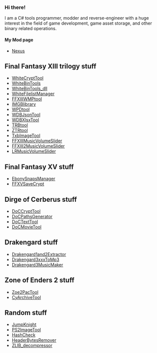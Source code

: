 ### Hi there!

I am a C# tools programmer, modder and reverse-engineer with a huge interest in the field of game development, game asset storage, and other binary related operations.

#### My Mod page
- [Nexus](https://next.nexusmods.com/profile/Surihix/mods)


## Final Fantasy XIII trilogy stuff
- [WhiteCryptTool](https://github.com/Surihix/WhiteCryptTool)
- [WhiteBinTools](https://github.com/Surihix/WhiteBinTools)
- [WhiteBinTools_dll](https://github.com/Surihix/WhiteBinTools_dll)
- [WhiteFilelistManager](https://github.com/Surihix/WhiteFilelistManager)
- [FFXIIIWMPtool](https://github.com/Surihix/FFXIIIWMPtool)
- [IMGBlibrary](https://github.com/Surihix/IMGBlibrary)
- [WPDtool](https://github.com/Surihix/WPDtool)
- [WDBJsonTool](https://github.com/Surihix/WDBJsonTool)
- [WDBXlsxTool](https://github.com/Surihix/WDBXlsxTool)
- [TRBtool](https://github.com/Surihix/TRBtool)
- [ZTRtool](https://github.com/Surihix/ZTRtool)
- [TxbImageTool](https://github.com/Surihix/TxbImageTool)
- [FFXIIIMusicVolumeSlider](https://github.com/Surihix/FFXIIIMusicVolumeSlider)
- [FFXIII2MusicVolumeSlider](https://github.com/Surihix/FFXIII2MusicVolumeSlider)
- [LRMusicVolumeSlider](https://github.com/Surihix/LRMusicVolumeSlider)


## Final Fantasy XV stuff
- [EbonySnapsManager](https://github.com/Surihix/EbonySnapsManager)
- [FFXVSaveCrypt](https://github.com/Surihix/FFXVSaveCrypt)


## Dirge of Cerberus stuff
- [DoCCryptTool](https://github.com/Surihix/DoCCryptTool)
- [DoCPathsGenerator](https://github.com/Surihix/DoCPathsGenerator)
- [DoCTextTool](https://github.com/Surihix/DoCTextTool)
- [DoCMovieTool](https://github.com/Surihix/DoCMovieTool)


## Drakengard stuff
- [Drakengard1and2Extractor](https://github.com/Surihix/Drakengard1and2Extractor)
- [Drakengard3xxxToMp3](https://github.com/Surihix/Drakengard3xxxToMp3)
- [Drakengard3MusicMaker](https://github.com/Surihix/Drakengard3MusicMaker)


## Zone of Enders 2 stuff
- [Zoe2PacTool](https://github.com/Surihix/Zoe2PacTool)
- [CyArchiveTool](https://github.com/Surihix/CyArchiveTool)


## Random stuff
- [JumpKnight](https://github.com/Surihix/jumpknight)
- [PS2ImageTool](https://github.com/Surihix/PS2ImageTool)<!-- - [DeviArchiveTool](https://github.com/Surihix/DeviArchiveTool) -->
- [HashCheck](https://github.com/Surihix/HashCheck)
- [HeaderBytesRemover](https://github.com/Surihix/HeaderBytesRemover)
- [ZLIB_decompressor](https://github.com/Surihix/ZLIB_decompressor)


<!--
Here are some ideas to get you started:
- 🔭 I’m currently working on ...
- 🌱 I’m currently learning ...
- 👯 I’m looking to collaborate on ...
- 🤔 I’m looking for help with ...
- 💬 Ask me about ...
- 📫 How to reach me: ...
- 😄 Pronouns: ...
- ⚡ Fun fact: ...
-->

